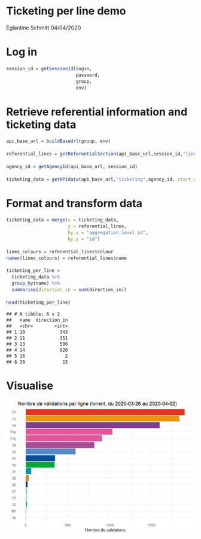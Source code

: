 Ticketing per line demo
================
Eglantine Schmitt
04/04/2020

# Log in

``` r
session_id = getSessionId(login, 
                          password, 
                          group, 
                          env)
```

# Retrieve referential information and ticketing data

``` r
api_base_url = buildBaseUrl(group, env)

referential_lines = getReferentialSection(api_base_url,session_id,"lines")

agency_id = getAgencyId(api_base_url, session_id)

ticketing_data = getKPIdata(api_base_url,"ticketing",agency_id, start_date = "2020-03-26", end_date = "2020-04-02",session_id = session_id)
```

# Format and transform data

``` r
ticketing_data = merge(x = ticketing_data, 
                       y = referential_lines,
                       by.x = "aggregation_level_id", 
                       by.y = "id")

lines_colours = referential_lines$colour
names(lines_colours) = referential_lines$name

ticketing_per_line = 
  ticketing_data %>%
  group_by(name) %>%
  summarise(direction_in = sum(direction_in))

head(ticketing_per_line)
```

    ## # A tibble: 6 x 2
    ##   name  direction_in
    ##   <chr>        <int>
    ## 1 10             343
    ## 2 11             351
    ## 3 13             596
    ## 4 14             820
    ## 5 16               2
    ## 6 30              15

# Visualise

![](ticketing_by_line_sample_files/figure-gfm/unnamed-chunk-4-1.png)<!-- -->
